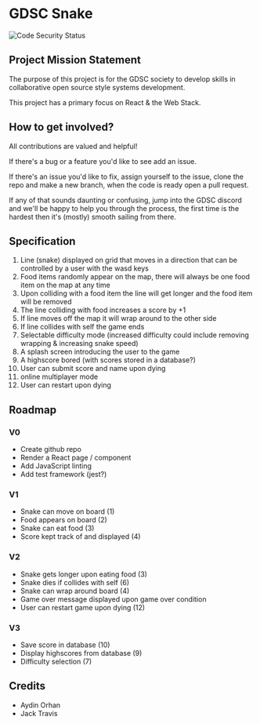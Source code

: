 # GDSC Snake

![Code Security Status](https://github.com/gdscports/react-snake/actions/workflows/code-security.yml/badge.svg)

## Project Mission Statement

The purpose of this project is for the GDSC society to develop
skills in collaborative open source style systems development.

This project has a primary focus on React & the Web Stack.

## How to get involved?

All contributions are valued and helpful!

If there's a bug or a feature you'd like to see add an issue.

If there's an issue you'd like to fix, assign yourself to the issue, clone the repo
and make a new branch, when the code is ready open a pull request.

If any of that sounds daunting or confusing, jump into the GDSC discord and we'll
be happy to help you through the process, the first time is the hardest then it's
(mostly) smooth sailing from there.

## Specification

1. Line (snake) displayed on grid that moves in a direction that can be controlled by a
user with the wasd keys
2. Food items randomly appear on the map, there will always be one food item on the map
at any time
3. Upon colliding with a food item the line will get longer and the food item will
be removed
4. The line colliding with food increases a score by +1
5. If line moves off the map it will wrap around to the other side
6. If line collides with self the game ends
7. Selectable difficulty mode (increased difficulty could include removing wrapping &
increasing snake speed)
8. A splash screen introducing the user to the game
9. A highscore bored (with scores stored in a database?)
10. User can submit score and name upon dying
11. online multiplayer mode
12. User can restart upon dying

## Roadmap

### V0

- Create github repo
- Render a React page / component
- Add JavaScript linting
- Add test framework (jest?)

### V1

- Snake can move on board (1)
- Food appears on board (2)
- Snake can eat food (3)
- Score kept track of and displayed (4)

### V2

- Snake gets longer upon eating food (3)
- Snake dies if collides with self (6)
- Snake can wrap around board (4)
- Game over message displayed upon game over condition
- User can restart game upon dying (12)

### V3

- Save score in database (10)
- Display highscores from database (9)
- Difficulty selection (7)

## Credits

- Aydin Orhan
- Jack Travis
